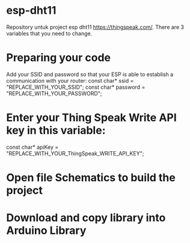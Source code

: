 # esp-dht11
Repository untuk project esp dht11 https://thingspeak.com/.
There are 3 variables that you need to change. 

# Preparing your code
Add your SSID and password so that your ESP is able to establish a communication with your router:
const char* ssid = "REPLACE_WITH_YOUR_SSID";
const char* password = "REPLACE_WITH_YOUR_PASSWORD";

# Enter your Thing Speak Write API key in this variable:
const char* apiKey = "REPLACE_WITH_YOUR_ThingSpeak_WRITE_API_KEY";

# Open file Schematics to build the project

# Download and copy library into Arduino Library
